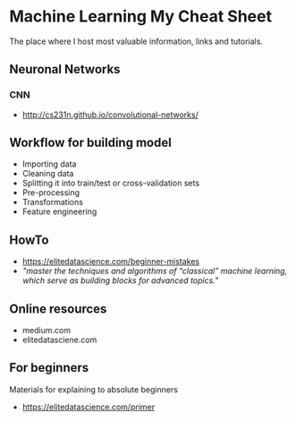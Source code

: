 # Machine Learning My Cheat Sheet
The place where I host most valuable information, links and tutorials. 

## Neuronal Networks

### CNN
- http://cs231n.github.io/convolutional-networks/




## Workflow for building model
- Importing data
- Cleaning data
- Splitting it into train/test or cross-validation sets
- Pre-processing
- Transformations
- Feature engineering


## HowTo
- https://elitedatascience.com/beginner-mistakes
- <i>"master the techniques and algorithms of “classical” machine learning, which serve as building blocks for advanced topics."</i>


## Online resources
- medium.com
- elitedatasciene.com


## For beginners
Materials for explaining to absolute beginners 
- https://elitedatascience.com/primer
